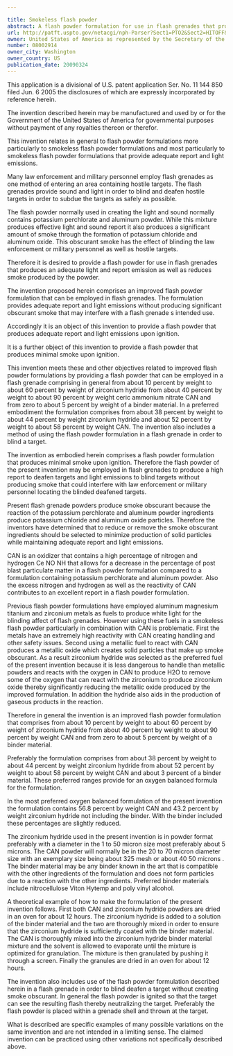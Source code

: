 ```yaml
---

title: Smokeless flash powder
abstract: A flash powder formulation for use in flash grenades that produces reduced smoke containing from about 10 percent by weight to about 60 percent by weight of zirconium hydride, from about 40 percent by weight to about 90 percent by weight CAN, and from zero percent by weight to about 5 percent by weight of a binder material.
url: http://patft.uspto.gov/netacgi/nph-Parser?Sect1=PTO2&Sect2=HITOFF&p=1&u=%2Fnetahtml%2FPTO%2Fsearch-adv.htm&r=1&f=G&l=50&d=PALL&S1=08002914&OS=08002914&RS=08002914
owner: United States of America as represented by the Secretary of the Navy
number: 08002914
owner_city: Washington
owner_country: US
publication_date: 20090324
---
```

This application is a divisional of U.S. patent application Ser. No. 11 144 850 filed Jun. 6 2005 the disclosures of which are expressly incorporated by reference herein.

The invention described herein may be manufactured and used by or for the Government of the United States of America for governmental purposes without payment of any royalties thereon or therefor.

This invention relates in general to flash powder formulations more particularly to smokeless flash powder formulations and most particularly to smokeless flash powder formulations that provide adequate report and light emissions.

Many law enforcement and military personnel employ flash grenades as one method of entering an area containing hostile targets. The flash grenades provide sound and light in order to blind and deafen hostile targets in order to subdue the targets as safely as possible.

The flash powder normally used in creating the light and sound normally contains potassium perchlorate and aluminum powder. While this mixture produces effective light and sound report it also produces a significant amount of smoke through the formation of potassium chloride and aluminum oxide. This obscurant smoke has the effect of blinding the law enforcement or military personnel as well as hostile targets.

Therefore it is desired to provide a flash powder for use in flash grenades that produces an adequate light and report emission as well as reduces smoke produced by the powder.

The invention proposed herein comprises an improved flash powder formulation that can be employed in flash grenades. The formulation provides adequate report and light emissions without producing significant obscurant smoke that may interfere with a flash grenade s intended use.

Accordingly it is an object of this invention to provide a flash powder that produces adequate report and light emissions upon ignition.

It is a further object of this invention to provide a flash powder that produces minimal smoke upon ignition.

This invention meets these and other objectives related to improved flash powder formulations by providing a flash powder that can be employed in a flash grenade comprising in general from about 10 percent by weight to about 60 percent by weight of zirconium hydride from about 40 percent by weight to about 90 percent by weight ceric ammonium nitrate CAN and from zero to about 5 percent by weight of a binder material. In a preferred embodiment the formulation comprises from about 38 percent by weight to about 44 percent by weight zirconium hydride and about 52 percent by weight to about 58 percent by weight CAN. The invention also includes a method of using the flash powder formulation in a flash grenade in order to blind a target.

The invention as embodied herein comprises a flash powder formulation that produces minimal smoke upon ignition. Therefore the flash powder of the present invention may be employed in flash grenades to produce a high report to deafen targets and light emissions to blind targets without producing smoke that could interfere with law enforcement or military personnel locating the blinded deafened targets.

Present flash grenade powders produce smoke obscurant because the reaction of the potassium perchlorate and aluminum powder ingredients produce potassium chloride and aluminum oxide particles. Therefore the inventors have determined that to reduce or remove the smoke obscurant ingredients should be selected to minimize production of solid particles while maintaining adequate report and light emissions.

CAN is an oxidizer that contains a high percentage of nitrogen and hydrogen Ce NO NH that allows for a decrease in the percentage of post blast particulate matter in a flash powder formulation compared to a formulation containing potassium perchlorate and aluminum powder. Also the excess nitrogen and hydrogen as well as the reactivity of CAN contributes to an excellent report in a flash powder formulation.

Previous flash powder formulations have employed aluminum magnesium titanium and zirconium metals as fuels to produce white light for the blinding affect of flash grenades. However using these fuels in a smokeless flash powder particularly in combination with CAN is problematic. First the metals have an extremely high reactivity with CAN creating handling and other safety issues. Second using a metallic fuel to react with CAN produces a metallic oxide which creates solid particles that make up smoke obscurant. As a result zirconium hydride was selected as the preferred fuel of the present invention because it is less dangerous to handle than metallic powders and reacts with the oxygen in CAN to produce H2O to remove some of the oxygen that can react with the zirconium to produce zirconium oxide thereby significantly reducing the metallic oxide produced by the improved formulation. In addition the hydride also aids in the production of gaseous products in the reaction.

Therefore in general the invention is an improved flash powder formulation that comprises from about 10 percent by weight to about 60 percent by weight of zirconium hydride from about 40 percent by weight to about 90 percent by weight CAN and from zero to about 5 percent by weight of a binder material.

Preferably the formulation comprises from about 38 percent by weight to about 44 percent by weight zirconium hydride from about 52 percent by weight to about 58 percent by weight CAN and about 3 percent of a binder material. These preferred ranges provide for an oxygen balanced formula for the formulation.

In the most preferred oxygen balanced formulation of the present invention the formulation contains 56.8 percent by weight CAN and 43.2 percent by weight zirconium hydride not including the binder. With the binder included these percentages are slightly reduced.

The zirconium hydride used in the present invention is in powder format preferably with a diameter in the 1 to 50 micron size most preferably about 5 microns. The CAN powder will normally be in the 20 to 70 micron diameter size with an exemplary size being about 325 mesh or about 40 50 microns . The binder material may be any binder known in the art that is compatible with the other ingredients of the formulation and does not form particles due to a reaction with the other ingredients. Preferred binder materials include nitrocellulose Viton Hytemp and poly vinyl alcohol.

A theoretical example of how to make the formulation of the present invention follows. First both CAN and zirconium hydride powders are dried in an oven for about 12 hours. The zirconium hydride is added to a solution of the binder material and the two are thoroughly mixed in order to ensure that the zirconium hydride is sufficiently coated with the binder material. The CAN is thoroughly mixed into the zirconium hydride binder material mixture and the solvent is allowed to evaporate until the mixture is optimized for granulation. The mixture is then granulated by pushing it through a screen. Finally the granules are dried in an oven for about 12 hours.

The invention also includes use of the flash powder formulation described herein in a flash grenade in order to blind deafen a target without creating smoke obscurant. In general the flash powder is ignited so that the target can see the resulting flash thereby neutralizing the target. Preferably the flash powder is placed within a grenade shell and thrown at the target.

What is described are specific examples of many possible variations on the same invention and are not intended in a limiting sense. The claimed invention can be practiced using other variations not specifically described above.


